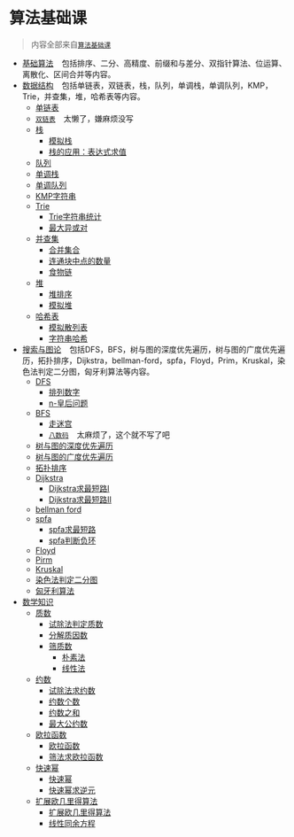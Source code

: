 # 算法基础课

> 内容全部来自[`算法基础课`](https://www.acwing.com/activity/content/11/)

- [基础算法](BasicAlgorithms) &#x2002;
  包括排序、二分、高精度、前缀和与差分、双指针算法、位运算、离散化、区间合并等内容。
- [数据结构](DataStructure) &#x2002;
  包括单链表，双链表，栈，队列，单调栈，单调队列，KMP，Trie，并查集，堆，哈希表等内容。
    - [单链表](DataStructure/SingleList.cpp)
    - [`双链表`](https://www.acwing.com/activity/content/problem/content/864/) &#x2002; 太懒了，嫌麻烦没写
    - [栈](DataStructure/Stack)
        - [模拟栈](DataStructure/Stack/SimulationStack.cpp)
        - [栈的应用：表达式求值](DataStructure/Stack/ExpressionEvaluation.cpp)
    - [队列](DataStructure/Queue.cpp)
    - [单调栈](DataStructure/MonotonicStack.cpp)
    - [单调队列](DataStructure/MonotonicQueue.cpp)
    - [KMP字符串](DataStructure/KMP.cpp)
    - [Trie](DataStructure/Tire)
        - [Trie字符串统计](DataStructure/Tire/StringStatistics.cpp)
        - [最大异或对](DataStructure/Tire/MaximumXorPair.cpp)
    - [并查集](DataStructure/AndLookup)
        - [合并集合](DataStructure/AndLookup/MergeCollection.cpp)
        - [连通块中点的数量](DataStructure/AndLookup/ConnectedBlockPointNum.cpp)
        - [食物链](DataStructure/AndLookup/FoodChain.cpp)
    - [堆](DataStructure/Heap)
        - [堆排序](DataStructure/Heap/HeapSort.cpp)
        - [模拟堆](DataStructure/Heap/MockHeap.cpp)
    - [哈希表](DataStructure/Hash)
        - [模拟散列表](DataStructure/Hash/AnalogHash.cpp)
        - [字符串哈希](DataStructure/Hash/StringHash.cpp)
- [搜索与图论](SearchAndGraphTheory) &#x2002;
  包括DFS，BFS，树与图的深度优先遍历，树与图的广度优先遍历，拓扑排序，Dijkstra，bellman-ford，spfa，Floyd，Prim，Kruskal，染色法判定二分图，匈牙利算法等内容。
    - [DFS](SearchAndGraphTheory/DFS)
        - [排列数字](SearchAndGraphTheory/DFS/ArrangeNumbers.cpp)
        - [n-皇后问题](SearchAndGraphTheory/DFS/NQueens.cpp)
    - [BFS](SearchAndGraphTheory/BFS)
        - [走迷宫](SearchAndGraphTheory/BFS/MazeWalking.cpp)
        - [`八数码`](https://www.acwing.com/problem/content/847/) &#x2002; 太麻烦了，这个就不写了吧
    - [树与图的深度优先遍历](SearchAndGraphTheory/DFS/DFS.cpp)
    - [树与图的广度优先遍历](SearchAndGraphTheory/BFS/BFS.cpp)
    - [拓扑排序](SearchAndGraphTheory/TopologicalSort.cpp)
    - [Dijkstra](SearchAndGraphTheory/Dijkstra)
        - [Dijkstra求最短路I](SearchAndGraphTheory/Dijkstra/DijkstraI.cpp)
        - [Dijkstra求最短路II](SearchAndGraphTheory/Dijkstra/DijkstraII.cpp)
    - [bellman ford](SearchAndGraphTheory/BellmanFord.cpp)
    - [spfa](SearchAndGraphTheory/SPFA)
        - [spfa求最短路](SearchAndGraphTheory/SPFA/FindShortestPath.cpp)
        - [spfa判断负环](SearchAndGraphTheory/SPFA/JudgmentNegativeLoop.cpp)
    - [Floyd](SearchAndGraphTheory/Floyd.cpp)
    - [Pirm](SearchAndGraphTheory/Pirm.cpp)
    - [Kruskal](SearchAndGraphTheory/Kruskal.cpp)
    - [染色法判定二分图](SearchAndGraphTheory/ColoringMethod.cpp)
    - [匈牙利算法](SearchAndGraphTheory/HungarianAlgorithm.cpp)
- [数学知识](MathematicalKnowledge)
    - [质数](MathematicalKnowledge/PrimeNumbers)
        - [试除法判定质数](MathematicalKnowledge/PrimeNumbers/TrialDivision.cpp)
        - [分解质因数](MathematicalKnowledge/PrimeNumbers/FactoringPrimeFactors.cpp)
        - [筛质数](MathematicalKnowledge/PrimeNumbers/SievePrimeNumber)
            - [朴素法](MathematicalKnowledge/PrimeNumbers/SievePrimeNumber/Simple.cpp)
            - [线性法](MathematicalKnowledge/PrimeNumbers/SievePrimeNumber/Linear.cpp)
    - [约数](MathematicalKnowledge/Approximation)
        - [试除法求约数](MathematicalKnowledge/Approximation/TrialDivision.cpp)
        - [约数个数](MathematicalKnowledge/Approximation/ApproximateNumber.cpp)
        - [约数之和](MathematicalKnowledge/Approximation/DivisorsSum.cpp)
        - [最大公约数](MathematicalKnowledge/Approximation/GreatestCommonDivisor.cpp)
    - [欧拉函数](MathematicalKnowledge/EulerFunction)
        - [欧拉函数](MathematicalKnowledge/EulerFunction/EulerFunction.cpp)
        - [筛法求欧拉函数](MathematicalKnowledge/EulerFunction/Linear.cpp)
    - [快速幂](MathematicalKnowledge/FastPower)
        - [快速幂](MathematicalKnowledge/FastPower/FastPower.cpp)
        - [快速幂求逆元](MathematicalKnowledge/FastPower/FindInverseElement.cpp)
    - [扩展欧几里得算法](MathematicalKnowledge/ExtendedEuclideanAlgorithm)
        - [扩展欧几里得算法](MathematicalKnowledge/ExtendedEuclideanAlgorithm/ExtendedEuclideanAlgorithm.cpp)
        - [线性同余方程](MathematicalKnowledge/ExtendedEuclideanAlgorithm/LinearCongruenceEquation.cpp)